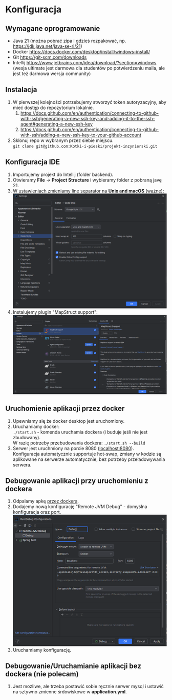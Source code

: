 # Konfiguracja

## Wymagane oprogramowanie

* Java 21 (można pobrać zipa i gdzieś rozpakować, np. https://jdk.java.net/java-se-ri/21)
* Docker https://docs.docker.com/desktop/install/windows-install/
* Git https://git-scm.com/downloads
* Intellij https://www.jetbrains.com/idea/download/?section=windows (wesja ultimate jest darmowa dla
  studentów po potwierdzeniu maila, ale jest też darmowa wersja community)

## Instalacja

1. W pierwszej kolejności potrzebujemy stworzyć token autoryzacyjny, aby mieć dostęp do repozytorium
   lokalnie.
    1. https://docs.github.com/en/authentication/connecting-to-github-with-ssh/generating-a-new-ssh-key-and-adding-it-to-the-ssh-agent#generating-a-new-ssh-key
    2. https://docs.github.com/en/authentication/connecting-to-github-with-ssh/adding-a-new-ssh-key-to-your-github-account
2. Sklonuj repo w wybranym przez siebie miejscu.\
   ``git clone git@github.com:Kotki-i-pieski/projekt-inzynierski.git``

## Konfiguracja IDE

1. Importujemy projekt do Intellij (folder backend).
2. Otwieramy **File** &rarr; **Project Structure** i wybieramy folder z pobraną javę 21.
3. W ustawieniach zmieniamy line separator na **Unix and macOS** (ważne):\
   ![img_5.png](img_5.png)
4. Instalujemy plugin "MapStruct support":\
   ![img_6.png](img_6.png)

## Uruchomienie aplikacji przez docker

1. Upewniamy się że docker desktop jest uruchomiony.
2. Uruchamiamy docker:\
   ``./start.sh`` - komenda uruchamia dockera (i buduje jeśli nie jest zbudowany).\
   W razię potrzeby przebudowania dockera: `./start.sh --build`
4. Serwer jest uruchmiony na porcie 8080 ([localhost:8080](http://localhost:8080)).\
   Konfiguracja automatycznie supportuje hot-swap, zmiany w kodzie są aplikowane na serwerze
   automatycznie, bez potrzeby przeładowywania serwera.

## Debugowanie aplikacji przy uruchomieniu z dockera

1. Odpalamy apkę [przez dockera](#uruchomienie-aplikacji-przez-docker).
2. Dodajemy nową konfigurację "Remote JVM Debug" - domyślna konfiguracja oraz port.\
   ![img.png](img.png)
3. Uruchamiamy konfigurację.

## Debugowanie/Uruchamianie aplikacji bez dockera (nie polecam)

1. Jest możliwe, ale trzeba postawić sobie ręcznie serwer mysql i ustawić na sztywno zmienne
   śrdowiskowe w **application.yml**.